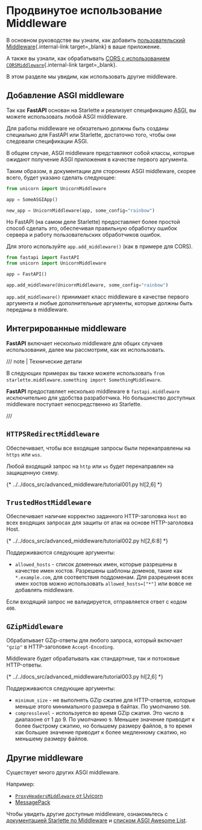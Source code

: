 # Продвинутое использование Middleware

В основном руководстве вы узнали, как добавить [пользовательский Middleware](../tutorial/middleware.md){.internal-link target=_blank} в ваше приложение.

А также вы узнали, как обрабатывать [CORS с использованием `CORSMiddleware`](../tutorial/cors.md){.internal-link target=_blank}.

В этом разделе мы увидим, как использовать другие middleware.

## Добавление ASGI middleware

Так как **FastAPI** основан на Starlette и реализует спецификацию <abbr title="Asynchronous Server Gateway Interface">ASGI</abbr>, вы можете использовать любой ASGI middleware.

Для работы middleware не обязательно должны быть созданы специально для FastAPI или Starlette, достаточно того, чтобы они следовали спецификации ASGI.

В общем случае, ASGI middleware представляют собой классы, которые ожидают получение ASGI приложения в качестве первого аргумента.

Таким образом, в документации для сторонних ASGI middleware, скорее всего, будет указано сделать следующее:

```Python
from unicorn import UnicornMiddleware

app = SomeASGIApp()

new_app = UnicornMiddleware(app, some_config="rainbow")
```

Но FastAPI (на самом деле Starlette) предоставляет более простой способ сделать это, обеспечивая правильную обработку ошибок сервера и работу пользовательских обработчиков ошибок.

Для этого используйте `app.add_middleware()` (как в примере для CORS).

```Python
from fastapi import FastAPI
from unicorn import UnicornMiddleware

app = FastAPI()

app.add_middleware(UnicornMiddleware, some_config="rainbow")
```

`app.add_middleware()` принимает класс middleware в качестве первого аргумента и любые дополнительные аргументы, которые должны быть переданы в middleware.

## Интегрированные middleware

**FastAPI** включает несколько middleware для общих случаев использования, далее мы рассмотрим, как их использовать.

/// note | Технические детали

В следующих примерах вы также можете использовать `from starlette.middleware.something import SomethingMiddleware`.

**FastAPI** предоставляет несколько middleware в `fastapi.middleware` исключительно для удобства разработчика. Но большинство доступных middleware поступает непосредственно из Starlette.

///

## `HTTPSRedirectMiddleware`

Обеспечивает, чтобы все входящие запросы были перенаправлены на `https` или `wss`.

Любой входящий запрос на `http` или `ws` будет перенаправлен на защищенную схему.

{* ../../docs_src/advanced_middleware/tutorial001.py hl[2,6] *}

## `TrustedHostMiddleware`

Обеспечивает наличие корректно заданного HTTP-заголовка `Host` во всех входящих запросах для защиты от атак на основе HTTP-заголовка Host.

{* ../../docs_src/advanced_middleware/tutorial002.py hl[2,6:8] *}

Поддерживаются следующие аргументы:

* `allowed_hosts` - список доменных имен, которые разрешены в качестве имен хостов. Разрешены шаблоны доменов, такие как `*.example.com`, для соответствия поддоменам. Для разрешения всех имен хостов можно использовать `allowed_hosts=["*"]` или вовсе не добавлять middleware.

Если входящий запрос не валидируется, отправляется ответ с кодом `400`.

## `GZipMiddleware`

Обрабатывает GZip-ответы для любого запроса, который включает `"gzip"` в HTTP-заголовке `Accept-Encoding`.

Middleware будет обрабатывать как стандартные, так и потоковые HTTP-ответы.

{* ../../docs_src/advanced_middleware/tutorial003.py hl[2,6] *}

Поддерживаются следующие аргументы:

* `minimum_size` - не выполнять GZip сжатие для HTTP-ответов, которые меньше этого минимального размера в байтах. По умолчанию `500`.
* `compresslevel` - используется во время GZip сжатия. Это число в диапазоне от 1 до 9. По умолчанию `9`. Меньшее значение приводит к более быстрому сжатию, но большему размеру файлов, в то время как большее значение приводит к более медленному сжатию, но меньшему размеру файлов.

## Другие middleware

Существует много других ASGI middleware.

Например:

* <a href="https://github.com/encode/uvicorn/blob/master/uvicorn/middleware/proxy_headers.py" class="external-link" target="_blank">`ProxyHeadersMiddleware` от Uvicorn</a>
* <a href="https://github.com/florimondmanca/msgpack-asgi" class="external-link" target="_blank">MessagePack</a>

Чтобы увидеть другие доступные middleware, ознакомьтесь с <a href="https://www.starlette.io/middleware/" class="external-link" target="_blank">документацией Starlette по Middleware</a> и <a href="https://github.com/florimondmanca/awesome-asgi" class="external-link" target="_blank">списком ASGI Awesome List</a>.

